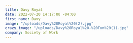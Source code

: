 ```yaml
---
title: Davy Royal
date: 2022-07-20 14:17:00 -04:00
first_name: Davy
image: "/uploads/Davy%20Royal%20(2).jpg"
crazy_image: "/uploads/Davy%20Royal%20-%20Fun%20(1).jpg"
company: Society of Work
---
```


